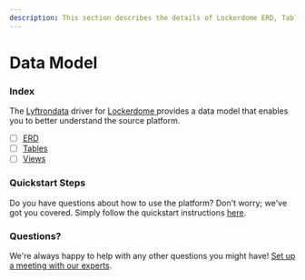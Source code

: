 ```yaml
---
description: This section describes the details of Lockerdome ERD, Tables, and Views.
---
```


# Data Model

### Index

The  [Lyftrondata](https://www.lyftrondata.com/) driver for [Lockerdome](https://www.lyftrondata.com/integration/lockerdome/)[ ](https://www.lyftrondata.com/integration/lockerdome/)provides a data model that enables you to better understand the source platform.

* [ ] [ERD](../../../marketing-analytics/lockerdome/data-model/erd.md)
* [ ] [Tables](../../../marketing-analytics/lockerdome/data-model/tables.md)
* [ ] [Views](../../../marketing-analytics/lockerdome/data-model/views.md)

### Quickstart Steps

Do you have questions about how to use the platform? Don't worry; we've got you covered. Simply follow the quickstart instructions [here](../../../../quickstart-steps.md).

### Questions? <a href="#questions" id="questions"></a>

We're always happy to help with any other questions you might have! [Set up a meeting with our experts](https://www.lyftrondata.com/book-a-meeting/).

